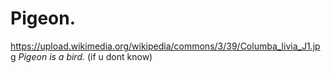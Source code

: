 # Pigeon.
https://upload.wikimedia.org/wikipedia/commons/3/39/Columba_livia_J1.jpg
*Pigeon is a bird.*
             (if u dont know)
